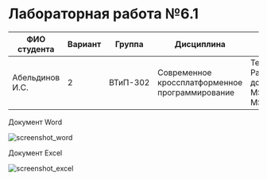 # Лабораторная работа №6.1

| ФИО студента | Вариант | Группа | Дисциплина| Тема |
| ------ | ------ | ------ | ------ | ------ |
| Абельдинов И.С. | 2 | ВТиП-302 | Современное кроссплатформенное программирование | Тема 6.1 - Работа с документами MS Word и MS Excel |

Документ Word

![screenshot_word](https://user-images.githubusercontent.com/71010650/203466249-6dfcddad-1ac8-4f3a-add3-fc05cea2fb65.PNG)


Документ Excel

![screenshot_excel](https://user-images.githubusercontent.com/71010650/203466284-9fcabde6-82b6-4aea-9605-041a177a40b9.PNG)

